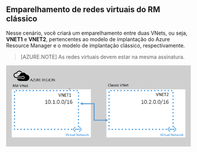 ## Emparelhamento de redes virtuais do RM clássico

Nesse cenário, você criará um emparelhamento entre duas VNets, ou seja, **VNET1** e **VNET2**, pertencentes ao modelo de implantação do Azure Resource Manager e o modelo de implantação clássico, respectivamente.

> [AZURE.NOTE] As redes virtuais devem estar na mesma assinatura.

![Cenário de implantação asm para arm](./media/virtual-networks-create-vnetpeering-scenario-asmtoarm-include/figure01.PNG)

<!---HONumber=AcomDC_0921_2016-->